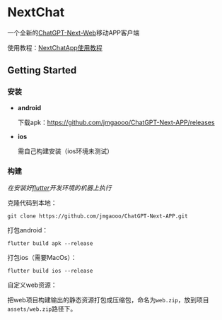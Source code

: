 # NextChat

一个全新的[ChatGPT-Next-Web](https://github.com/ChatGPTNextWeb/ChatGPT-Next-Web)移动APP客户端

使用教程：[NextChatApp使用教程](https://aithingdoc.apifox.cn/doc-4213180)

## Getting Started
### 安装
* **android**

    下载apk：https://github.com/jmgaooo/ChatGPT-Next-APP/releases
* **ios**

    需自己构建安装（ios环境未测试）

### 构建

*在安装好[flutter](https://flutter.dev/)开发环境的机器上执行*

克隆代码到本地：
        
    git clone https://github.com/jmgaooo/ChatGPT-Next-APP.git

打包android：

    flutter build apk --release

打包ios（需要MacOs）：

    flutter build ios --release

自定义web资源：

把web项目构建输出的静态资源打包成压缩包，命名为`web.zip`，放到项目`assets/web.zip`路径下。

    
